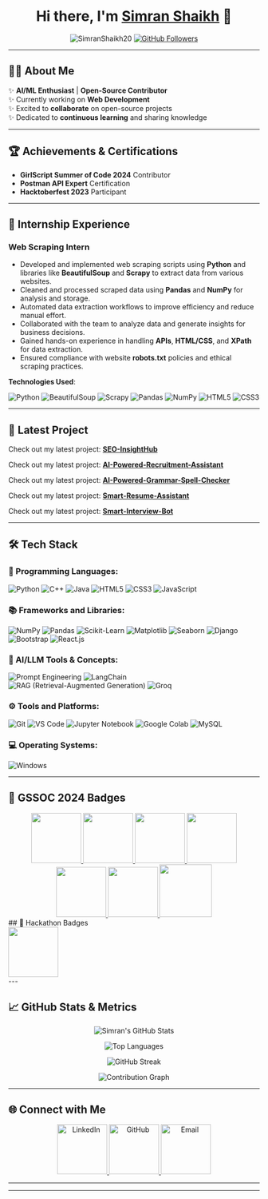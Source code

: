<h1 align="center">Hi there, I'm <a href="https://www.linkedin.com/in/simran-shaikh-39207a23b/">Simran Shaikh</a> 👋</h1>
<p align="center">
  <img src="https://komarev.com/ghpvc/?username=SimranShaikh20&label=Profile%20views&color=brightgreen&style=flat" alt="SimranShaikh20" />
  <a href="https://github.com/SimranShaikh20?tab=followers">
    <img src="https://img.shields.io/github/followers/SimranShaikh20?label=Followers&style=social" alt="GitHub Followers">
  </a>
</p>


---

## 👩‍💻 About Me


✨ **AI/ML Enthusiast** | **Open-Source Contributor**<br>
✨ Currently working on **Web Development**<br>
✨ Excited to **collaborate** on open-source projects<br>
✨ Dedicated to **continuous learning** and sharing knowledge<br>

---
## 🏆 Achievements & Certifications

- **GirlScript Summer of Code 2024** Contributor
- **Postman API Expert** Certification
- **Hacktoberfest 2023** Participant

---

## 💼 Internship Experience

### **Web Scraping Intern**  
 

- Developed and implemented web scraping scripts using **Python** and libraries like **BeautifulSoup** and **Scrapy** to extract data from various websites.
- Cleaned and processed scraped data using **Pandas** and **NumPy** for analysis and storage.
- Automated data extraction workflows to improve efficiency and reduce manual effort.
- Collaborated with the team to analyze data and generate insights for business decisions.
- Gained hands-on experience in handling **APIs**, **HTML/CSS**, and **XPath** for data extraction.
- Ensured compliance with website **robots.txt** policies and ethical scraping practices.

**Technologies Used**:  
<p>
  <img src="https://img.shields.io/badge/Python-3776AB?logo=python&logoColor=white" alt="Python" />
  <img src="https://img.shields.io/badge/BeautifulSoup-4.9.3-green?logo=beautifulsoup&logoColor=white" alt="BeautifulSoup" />
  <img src="https://img.shields.io/badge/Scrapy-1.8.0-orange?logo=scrapy&logoColor=white" alt="Scrapy" />
  <img src="https://img.shields.io/badge/Pandas-150458?logo=pandas&logoColor=white" alt="Pandas" />
  <img src="https://img.shields.io/badge/NumPy-013243?logo=numpy&logoColor=white" alt="NumPy" />
  <img src="https://img.shields.io/badge/HTML5-E34F26?logo=html5&logoColor=white" alt="HTML5" />
  <img src="https://img.shields.io/badge/CSS3-1572B6?logo=css3&logoColor=white" alt="CSS3" />
</p>

--------


## 🚀 Latest Project

Check out my latest project: [**SEO-InsightHub**](https://github.com/SimranShaikh20/SEO-InsightHub-Powered-by-Agno-AI-Agent-Framework)

Check out my latest project: [**AI-Powered-Recruitment-Assistant**](https://github.com/SimranShaikh20/AI-Powered-Recruitment-Assistant)

Check out my latest project: [**AI-Powered-Grammar-Spell-Checker**](https://github.com/SimranShaikh20/AI-Powered-Grammar-Spell-Checker)

Check out my latest project: [**Smart-Resume-Assistant**](https://github.com/SimranShaikh20/Smart-Resume-Assistant)

Check out my latest project: [**Smart-Interview-Bot**](https://github.com/SimranShaikh20/Smart-Interview-Bot)


--------


## 🛠️ Tech Stack 

### 🚀 Programming Languages:
<p>
  <img src="https://img.shields.io/badge/Python-3776AB?logo=python&logoColor=white" alt="Python" />
  <img src="https://img.shields.io/badge/C++-00599C?logo=c%2B%2B&logoColor=white" alt="C++" />
  <img src="https://img.shields.io/badge/Java-ED8B00?logo=java&logoColor=white" alt="Java" />
  <img src="https://img.shields.io/badge/HTML5-E34F26?logo=html5&logoColor=white" alt="HTML5" />
  <img src="https://img.shields.io/badge/CSS3-1572B6?logo=css3&logoColor=white" alt="CSS3" />
  <img src="https://img.shields.io/badge/JavaScript-F7DF1E?logo=javascript&logoColor=black" alt="JavaScript" />
</p>

### 📚 Frameworks and Libraries:
<p>
  <img src="https://img.shields.io/badge/Numpy-013243?logo=numpy&logoColor=white" alt="NumPy" />
  <img src="https://img.shields.io/badge/Pandas-150458?logo=pandas&logoColor=white" alt="Pandas" />
  <img src="https://img.shields.io/badge/Scikit_Learn-F7931E?logo=scikit-learn&logoColor=white" alt="Scikit-Learn" />
  <img src="https://img.shields.io/badge/Matplotlib-11557C?logo=matplotlib&logoColor=white" alt="Matplotlib" />
  <img src="https://img.shields.io/badge/Seaborn-2E4053?logo=seaborn&logoColor=white" alt="Seaborn" />
  <img src="https://img.shields.io/badge/Django-092E20?logo=django&logoColor=white" alt="Django" />
  <img src="https://img.shields.io/badge/Bootstrap-563D7C?logo=bootstrap&logoColor=white" alt="Bootstrap" />
  <img src="https://img.shields.io/badge/React-61DAFB?logo=react&logoColor=black" alt="React.js" />
</p>

### 🤖 AI/LLM Tools & Concepts:
<p>
  <img src="https://img.shields.io/badge/Prompt%20Engineering-800080?logo=openai&logoColor=white" alt="Prompt Engineering" />
  <img src="https://img.shields.io/badge/LangChain-0F4C81?logo=langchain&logoColor=white" alt="LangChain" />
  <img src="https://img.shields.io/badge/RAG-FF6F61?logo=semanticweb&logoColor=white" alt="RAG (Retrieval-Augmented Generation)" />
  <img src="https://img.shields.io/badge/Groq-00BFFF?logo=groq&logoColor=white" alt="Groq" />
</p>


### ⚙️ Tools and Platforms:
<p>
  <img src="https://img.shields.io/badge/Git-F05032?logo=git&logoColor=white" alt="Git" />
  <img src="https://img.shields.io/badge/Visual_Studio_Code-007ACC?logo=visual-studio-code&logoColor=white" alt="VS Code" />
  <img src="https://img.shields.io/badge/Jupyter-F37626?logo=jupyter&logoColor=white" alt="Jupyter Notebook" />
  <img src="https://img.shields.io/badge/Google_Colab-F9AB00?logo=googlecolab&logoColor=black" alt="Google Colab" />
  <img src="https://img.shields.io/badge/MySQL-4479A1?logo=mysql&logoColor=white" alt="MySQL" />
</p>


### 💻 Operating Systems:
<p>
  <img src="https://img.shields.io/badge/Windows-0078D6?logo=windows&logoColor=white" alt="Windows" />
</p>

---

## 🏅 GSSOC 2024 Badges
<div style='display:flex; align-items:center; gap: 10px;' align='center'>
  <a href="https://gssoc.girlscript.tech/leaderboard">
    <img src="https://raw.githubusercontent.com/GSSoC24/Postman-Challenge/main/docs/assets/Postman%20White.png" width="100px" height="100px" />
    <img src="https://raw.githubusercontent.com/GSSoC24/Postman-Challenge/main/docs/assets/1.png" width="100px" height="100px" />
    <img src="https://raw.githubusercontent.com/GSSoC24/Postman-Challenge/main/docs/assets/2.png" width="100px" height="100px" />
    <img src="https://raw.githubusercontent.com/GSSoC24/Postman-Challenge/main/docs/assets/3.png" width="100px" height="100px" />
    <img src="https://raw.githubusercontent.com/GSSoC24/Postman-Challenge/main/docs/assets/4.png" width="100px" height="100px" />
    <img src="https://raw.githubusercontent.com/GSSoC24/Postman-Challenge/main/docs/assets/5.png" width="100px" height="100px" />
    <img src="https://raw.githubusercontent.com/GSSoC24/Postman-Challenge/main/docs/assets/6.png" width="105px" height="105px" />
  </a>
</div>
## 🏅 Hackathon Badges
<div style='display:flex; align-items:center; gap: 10px;' align='center'>
    <img src="https://www.credly.com/badges/925d2299-a1fc-4f97-a3ac-03111c207349/public_url" width="100px" height="100px" />
 
  </a>
</div>
---

## 📈 GitHub Stats & Metrics

<div align="center">

  ![Simran's GitHub Stats](https://github-readme-stats.vercel.app/api?username=SimranShaikh20&show_icons=true&theme=default&hide_border=true&include_all_commits=true&count_private=true)

  ![Top Languages](https://github-readme-stats.vercel.app/api/top-langs/?username=SimranShaikh20&layout=compact&theme=default&hide_border=true)

  ![GitHub Streak](https://streak-stats.demolab.com/?user=SimranShaikh20&theme=default&hide_border=true)

  ![Contribution Graph](https://github-readme-activity-graph.vercel.app/graph?username=SimranShaikh20&theme=github-light&hide_border=true&area=true)



</div>



---

## 🌐 Connect with Me
<p align="center">
  <a href="https://www.linkedin.com/in/simran-shaikh-39207a23b/" target="_blank">
    <img src="https://img.shields.io/badge/LinkedIn-0077B5?logo=linkedin&logoColor=white" alt="LinkedIn" width="100" />
  </a>
  <a href="https://github.com/SimranShaikh20" target="_blank">
    <img src="https://img.shields.io/badge/GitHub-181717?logo=github&logoColor=white" alt="GitHub" width="100" />
  </a>
  <a href="mailto:your-email@example.com" target="_blank">
    <img src="https://img.shields.io/badge/Email-D14836?logo=gmail&logoColor=white" alt="Email" width="100" />
  </a>
</p>

---

---

